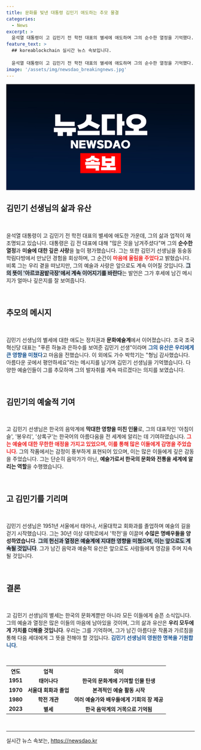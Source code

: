 ```yaml
---
title: 문화를 빛낸 대통령 김민기 애도하는 추모 물결
categories:
  - News
excerpt: >
  윤석열 대통령이 고 김민기 전 학전 대표의 별세에 애도하며 그의 순수한 열정을 기억했다. 문화예술계의 거목이 남긴 아름다운 유산과 깊은 여운, 그의 길을 이어갈 예술가들의 추모가 이어진다.
feature_text: >
  ## koreablockchain 실시간 뉴스 속보입니다.

  윤석열 대통령이 고 김민기 전 학전 대표의 별세에 애도하며 그의 순수한 열정을 기억했다. 문화예술계의 거목이 남긴 아름다운 유산과 깊은 여운, 그의 길을 이어갈 예술가들의 추모가 이어진다.
image: '/assets/img/newsdao_breakingnews.jpg'
---
```


<p><img src="/assets/img/newsdao_breakingnews.jpg" alt="koreablockchain 속보" /></p>

<h2 data-ke-size="size26">김민기 선생님의 삶과 유산</h2>

<p data-ke-size="size16">&nbsp;</p>

<p>윤석열 대통령이 고 김민기 전 학전 대표의 별세에 애도한 가운데, 그의 삶과 업적이 재조명되고 있습니다. 대통령은 김 전 대표에 대해 "많은 것을 남겨주셨다"며 그의 <b>순수한 열정</b>과 <b>미술에 대한 깊은 사랑</b>을 높이 평가했습니다. 그는 또한 김민기 선생님을 동숭동 학림다방에서 만났던 경험을 회상하며, 그 순간이 <b><span style="color: #ee2323;">마음에 울림을 주었다</span></b>고 밝혔습니다. 비록 그는 우리 곁을 떠났지만, 그의 예술과 사랑은 앞으로도 계속 이어질 것입니다. <b><span style="background-color: #21538527;">그의 뜻이 '아르코꿈밭극장'에서 계속 이어지기를 바란다</span></b>는 발언은 그가 후세에 남긴 메시지가 얼마나 깊은지를 잘 보여줍니다.</p>

<p data-ke-size="size16">&nbsp;</p>

<h2 data-ke-size="size26">추모의 메시지</h2>

<p data-ke-size="size16">&nbsp;</p>

<p>김민기 선생님의 별세에 대한 애도는 정치권과 <b>문화예술계</b>에서 이어졌습니다. 조국 조국혁신당 대표는 "푸른 하늘과 은하수를 보여준 김민기 선생"이라며 <b><span style="color: #1a5490;">그의 유산은 우리에게 큰 영향을 미쳤다</span></b>고 마음을 전했습니다. 이 외에도 가수 박학기는 "형님 감사했습니다. 아름다운 곳에서 평안하세요"라는 메시지를 남기며 김민기 선생님을 기억했습니다. 다양한 예술인들이 그를 추모하며 그의 발자취를 계속 따르겠다는 의지를 보였습니다.</p>

<p data-ke-size="size16">&nbsp;</p>

<h2 data-ke-size="size26">김민기의 예술적 기여</h2>

<p data-ke-size="size16">&nbsp;</p>

<p>고 김민기 선생님은 한국의 음악계에 <b>막대한 영향을 미친 인물</b>로, 그의 대표작인 '아침이슬', '봉우리', '상록구'는 한국어의 아름다움을 전 세계에 알리는 데 기여하였습니다. <b><span style="color: #ee2323;">그는 예술에 대한 무한한 애정을 가지고 있었으며, 이를 통해 많은 이들에게 감명을 주었습니다</span></b>. 그의 작품에서는 감정이 풍부하게 표현되어 있으며, 이는 많은 이들에게 깊은 감동을 주었습니다. 그는 단순히 음악가가 아닌, <b>예술가로서 한국의 문화와 전통을 세계에 알리는 역할</b>을 수행했습니다.</p>

<p data-ke-size="size16">&nbsp;</p>

<h2 data-ke-size="size26">고 김민기를 기리며</h2>

<p data-ke-size="size16">&nbsp;</p>

<p>김민기 선생님은 1951년 서울에서 태어나, 서울대학교 회화과를 졸업하며 예술의 길을 걷기 시작했습니다. 그는 30년 이상 대학로에서 '학전'을 이끌며 <b>수많은 명배우들을 양성하였습니다</b>. <b><span style="background-color: #21538527;">그의 헌신과 열정은 예술계에 지대한 영향을 미쳤으며, 이는 앞으로도 계속될 것입니다</span></b>. 그가 남긴 음악과 예술적 유산은 앞으로도 사람들에게 영감을 주며 지속될 것입니다. </p>

<p data-ke-size="size16">&nbsp;</p>

<h2 data-ke-size="size26">결론</h2>

<p data-ke-size="size16">&nbsp;</p>

<p>고 김민기 선생님의 별세는 한국의 문화계뿐만 아니라 모든 이들에게 슬픈 소식입니다. 그의 예술과 열정은 많은 이들의 마음에 남아있을 것이며, 그의 삶과 유산은 <b>우리 모두에게 가치를 더해줄 것입니다</b>. 우리는 그를 기억하며, 그가 남긴 아름다운 작품과 가르침을 통해 다음 세대에게 그 뜻을 전해야 할 것입니다. <b><span style="color: #1a5490;">김민기 선생님의 영원한 명복을 기원합니다</span></b>.</p>

<p data-ke-size="size16">&nbsp;</p>

<table>
 <tr>
  <th>연도</th>
  <th>업적</th>
  <th>의미</th>
 </tr>
 <tr>
  <td style="text-align: center; height: 17px;"><b>1951</b></td>
  <td style="text-align: center; height: 17px;"><b>태어나다</b></td>
  <td style="text-align: center; height: 17px;"><b>한국의 문화계에 기여할 인물 탄생</b></td>
 </tr>
 <tr>
  <td style="text-align: center; height: 17px;"><b>1970</b></td>
  <td style="text-align: center; height: 17px;"><b>서울대 회화과 졸업</b></td>
  <td style="text-align: center; height: 17px;"><b>본격적인 예술 활동 시작</b></td>
 </tr>
 <tr>
  <td style="text-align: center; height: 17px;"><b>1980</b></td>
  <td style="text-align: center; height: 17px;"><b>학전 개관</b></td>
  <td style="text-align: center; height: 17px;"><b>여러 예술가와 배우들에게 기회의 장 제공</b></td>
 </tr>
 <tr>
  <td style="text-align: center; height: 17px;"><b>2023</b></td>
  <td style="text-align: center; height: 17px;"><b>별세</b></td>
  <td style="text-align: center; height: 17px;"><b>한국 음악계의 거목으로 기억됨</b></td>
 </tr>
</table>

<p data-ke-size="size16">&nbsp;</p>

<hr>
실시간 뉴스 속보는, <a href="https://newsdao.kr" rel="dofollow">https://newsdao.kr</a>


